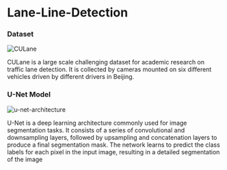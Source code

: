 # Lane-Line-Detection
### Dataset
![CULane](https://github.com/sanjay-906/Lane-Line-Detection/assets/99668976/360084cb-4be4-4538-94b0-7bbcb8e25cce)

CULane is a large scale challenging dataset for academic research on traffic lane detection. It is collected by cameras mounted on six different vehicles driven by different drivers in Beijing.

### U-Net Model
![u-net-architecture](https://github.com/sanjay-906/Lane-Line-Detection/assets/99668976/a4f80f70-b339-4a0e-a190-5c2a0025b001)

U-Net is a deep learning architecture commonly used for image segmentation tasks. It consists of a series of convolutional and downsampling layers, followed by upsampling and concatenation layers to produce a final segmentation mask. The network learns to predict the class labels for each pixel in the input image, resulting in a detailed segmentation of the image
